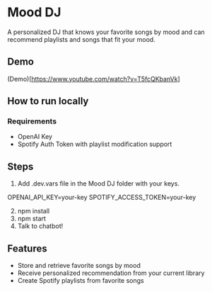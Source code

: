 # Mood DJ

A personalized DJ that knows your favorite songs by mood and can recommend playlists and songs that fit your mood.

## Demo
(Demo)[https://www.youtube.com/watch?v=T5fcQKbanVk]
## How to run locally
### Requirements
- OpenAI Key
- Spotify Auth Token with playlist modification support

## Steps
1. Add .dev.vars file in the Mood DJ folder with your keys.

OPENAI_API_KEY=your-key
SPOTIFY_ACCESS_TOKEN=your-key

2. npm install
3. npm start
4. Talk to chatbot!

## Features
- Store and retrieve favorite songs by mood
- Receive personalized recommendation from your current library
- Create Spotify playlists from favorite songs
